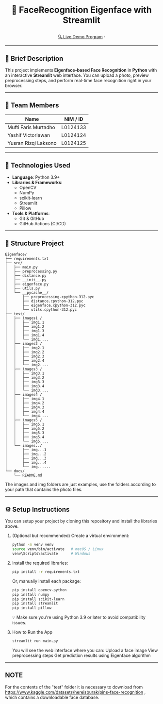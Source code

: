 # <p align="center">🚀 FaceRecognition Eigenface with Streamlit</p>

<p align="center">
  <a href="[URL_DEMO]" target="_blank">🔍 Live Demo Program</a> ·
</p>

---

## 📖 Brief Description

This project implements **Eigenface-based Face Recognition** in **Python** with an interactive **Streamlit** web interface. You can upload a photo, preview preprocessing steps, and perform real-time face recognition right in your browser. 

---

## 👥 Team Members

| Name                 | NIM / ID        |
| -------------------  | --------------- |
| Mufti Faris Murtadho | L0124133        |
| Yashif Victoriawan   | L0124124        |
| Yusran Rizqi Laksono | L0124125        |

---

## 🧰 Technologies Used

- **Language**: Python 3.9+  
- **Libraries & Frameworks**:  
  - OpenCV  
  - NumPy  
  - scikit-learn  
  - Streamlit  
  - Pillow  
- **Tools & Platforms**:  
  - Git & GitHub  
  - GitHub Actions (CI/CD)

---

## 📁 Structure Project

```text
Eigenface/
├── requirements.txt
├── src/
│   ├── main.py
│   ├── preprocessing.py
│   ├── distance.py
│   ├── __init__.py
│   ├── eigenface.py
│   ├── utils.py
│   └── __pycache__/
│       ├── preprocessing.cpython-312.pyc
│       ├── distance.cpython-312.pyc
│       ├── eigenface.cpython-312.pyc
│       └── utils.cpython-312.pyc
├── test/
│   ├── images1 /
│   │   ├── img1.1 
│   │   ├── img1.2
│   │   ├── img1.3
│   │   ├── img1.4
│   │   └── img1....
│   ├── images2 /
│   │   ├── img2.1 
│   │   ├── img2.2
│   │   ├── img2.3
│   │   ├── img2.4
│   │   └── img2....
│   ├── images3 /
│   │   ├── img3.1 
│   │   ├── img3.2
│   │   ├── img3.3
│   │   ├── img3.4
│   │   └── img3....
│   ├── images4 /
│   │   ├── img4.1 
│   │   ├── img4.2
│   │   ├── img4.3
│   │   ├── img4.4
│   │   └── img4....
│   ├── images5 /
│   │   ├── img5.1 
│   │   ├── img5.2
│   │   ├── img5.3
│   │   ├── img5.4
│   │   └── img5....
│   └── images../
│       ├── img...1 
│       ├── img...2
│       ├── img...3
│       ├── img...4
│       └── img......
└── docs/
    └── README.md 
```
The images and img folders are just examples, use the folders according to your path that contains the photo files.

---

## ⚙️ Setup Instructions

You can setup your project by cloning this repository and install the libraries above.

1. (Optional but recommended) Create a virtual environment:
   ```bash
   python -m venv venv
   source venv/bin/activate   # macOS / Linux
   venv\Scripts\activate      # Windows

2. Install the required libraries:
   ```bash
   pip install -r requirements.txt
   ```
   Or, manually install each package:
   ```bash
   pip install opencv-python
   pip install numpy
   pip install scikit-learn
   pip install streamlit
   pip install pillow
   ```
   💡 Make sure you're using Python 3.9 or later to avoid compatibility issues.

3. How to Run the App
   ```bash
   streamlit run main.py
   ```
   You will see the web interface where you can:
   Upload a face image
   View preprocessing steps
   Get prediction results using Eigenface algorithm

---

## NOTE
For the contents of the "test" folder it is necessary to download from https://www.kaggle.com/datasets/hereisburak/pins-face-recognition , which contains a downloadable face database.
